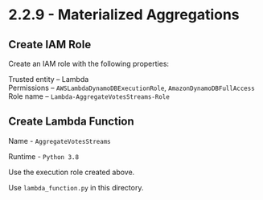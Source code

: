 # 2.2.9 - Materialized Aggregations

## Create IAM Role

Create an IAM role with the following properties:

Trusted entity – Lambda  
Permissions – `AWSLambdaDynamoDBExecutionRole`, `AmazonDynamoDBFullAccess`  
Role name – `Lambda-AggregateVotesStreams-Role`

## Create Lambda Function

Name - `AggregateVotesStreams`

Runtime - `Python 3.8`

Use the execution role created above.

Use `lambda_function.py` in this directory.
